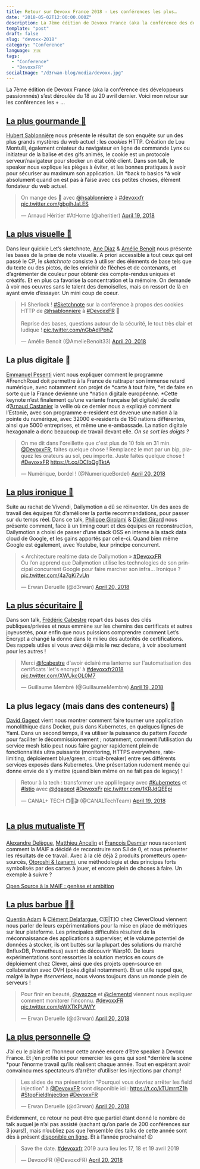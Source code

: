```yaml
---
title: Retour sur Devoxx France 2018 - Les conférences les plus…
date: "2018-05-02T12:00:00.000Z"
description: La 7ème édition de Devoxx France (aka la conférence des développeurs passionnnés) s’est déroulée du 18 au 20 avril dernier. Voici mon retour sur les conférences les + …
template: "post"
draft: false
slug: "devoxx-2018"
category: "Conference"
language: 🇫🇷
tags:
  - "Conference"
  - "DevoxxFR"
socialImage: "/d3rwan-blog/media/devoxx.jpg"
---
```


La 7ème édition de Devoxx France (aka la conférence des développeurs passionnnés) s’est déroulée du 18 au 20 avril dernier. Voici mon retour sur les conférences les + …

## [La plus gourmande 🍪](https://cfp.devoxx.fr/2018/talk/NMW-2592/%23RetourAuxSources_:_%F0%9F%8D%AA_Les_cookies_HTTP)
[Hubert Sablonnière](https://twitter.com/hsablonniere) nous présente le résultat de son enquête sur un des plus grands mystères du web actuel : les *cookies* HTTP. Création de Lou Montulli, également créateur du navigateur en ligne de commande Lynx ou initiateur de la balise <blink/> et des gifs animés, le cookie est un protocole serveur/navigateur pour stocker un état côté client. Dans son talk, le speaker nous explique les pièges à éviter, et les bonnes pratiques à avoir pour sécuriser au maximum son application. Un *back to basics *à voir absolument quand on est pas à l’aise avec ces petites choses, élément fondateur du web actuel.

<blockquote class="twitter-tweet"><p lang="fr" dir="ltr">On mange des 🍪 avec <a href="https://twitter.com/hsablonniere?ref_src=twsrc%5Etfw">@hsablonniere</a> à <a href="https://twitter.com/hashtag/devoxxfr?src=hash&amp;ref_src=twsrc%5Etfw">#devoxxfr</a> <a href="https://t.co/gbgihJaLES">pic.twitter.com/gbgihJaLES</a></p>&mdash; Arnaud Héritier #AtHome (@aheritier) <a href="https://twitter.com/aheritier/status/986916041363206145?ref_src=twsrc%5Etfw">April 19, 2018</a></blockquote> <script async src="https://platform.twitter.com/widgets.js" charset="utf-8"></script>

## [La plus visuelle 🎨](https://cfp.devoxx.fr/2018/talk/LHA-6515/Let%E2%80%99s_Sketchnote_:_prise_de_notes_visuelle)
Dans leur quickie Let’s sketchnote, [Ane Diaz](https://twitter.com/ane_naiz) & [Amélie Benoit](https://twitter.com/AmelieBenoit33) nous présente les bases de la prise de note visuelle. A priori accessible à tout ceux qui ont passé le CP, le *sketchnote* consiste à utiliser des éléments de base tels que du texte ou des pictos, de les enrichir de flèches et de contenants, et d’agrémenter de couleur pour obtenir des compte-rendus uniques et créatifs. Et en plus ca favorise la concentration et la mémoire. On demande à voir nos oeuvres sans le talent des demoiselles, mais on ressort de là en ayant envie d’essayer. Un mini coup de coeur.

<blockquote class="twitter-tweet"><p lang="fr" dir="ltr">Hi Sherlock ! <a href="https://twitter.com/hashtag/Sketchnote?src=hash&amp;ref_src=twsrc%5Etfw">#Sketchnote</a> sur la conférence à propos des cookies HTTP de <a href="https://twitter.com/hsablonniere?ref_src=twsrc%5Etfw">@hsablonniere</a> à <a href="https://twitter.com/hashtag/DevoxxFR?src=hash&amp;ref_src=twsrc%5Etfw">#DevoxxFR</a> 🍪<br><br>Reprise des bases, questions autour de la sécurité, le tout très clair et ludique ! <a href="https://t.co/nGbAdIPbhZ">pic.twitter.com/nGbAdIPbhZ</a></p>&mdash; Amélie Benoit (@AmelieBenoit33) <a href="https://twitter.com/AmelieBenoit33/status/987330857051545600?ref_src=twsrc%5Etfw">April 20, 2018</a></blockquote> <script async src="https://platform.twitter.com/widgets.js" charset="utf-8"></script>

## La plus digitale 👋
[Emmanuel Pesenti](https://twitter.com/EmmanuelPESENTI) vient nous expliquer comment le programme #FrenchRoad doit permettre à la France de rattraper son immense retard numérique, avec notamment son projet de *carte à tout faire, *et de faire en sorte que la France devienne une *nation digitale européenne. *Cette keynote n’est finalement qu’une variante française (et digitale) de celle d’[Arnaud Castanier](https://twitter.com/arnocast) la veille où ce dernier nous a expliqué comment l’Estonie, avec son programme e-resident est devenue une nation à la pointe du numérique, avec 32000 e-residents de 150 nations différentes, ainsi que 5000 entreprises, et même une e-ambassade. La nation digitale hexagonale a donc beaucoup de travail devant elle. *On se sort les doigts ?*

<blockquote class="twitter-tweet"><p lang="fr" dir="ltr">On me dit dans l&#39;oreillette que c&#39;est plus de 10 fois en 31 min. <a href="https://twitter.com/DevoxxFR?ref_src=twsrc%5Etfw">@DevoxxFR</a>, faites quelque chose ! Remplacez le mot par un bip, plaquez les orateurs au sol, peu importe. Juste faites quelque chose ! <a href="https://twitter.com/hashtag/DevoxxFR?src=hash&amp;ref_src=twsrc%5Etfw">#DevoxxFR</a> <a href="https://t.co/DCIbQgTktA">https://t.co/DCIbQgTktA</a></p>&mdash; Numérique, bordel ! (@NumeriqueBordel) <a href="https://twitter.com/NumeriqueBordel/status/987233102425665541?ref_src=twsrc%5Etfw">April 20, 2018</a></blockquote> <script async src="https://platform.twitter.com/widgets.js" charset="utf-8"></script>

## [La plus ironique 🤔](https://cfp.devoxx.fr/2018/talk/KTY-9125/Architecture_Realtime_Data_de_Dailymotion)
Suite au rachat de Vivendi, Dailymotion a dû se réinventer. Un des axes de travail des équipes fût d’améliorer la partie recommandations, pour passer sur du temps réel. Dans ce talk, [Philippe Girolami](https://twitter.com/philgiro?lang=fr) & [Didier Girard](https://twitter.com/didiergirard) nous présente comment, face à un timing court et des équipes en reconstruction, Dailymotion a choisi de passer d’une stack OSS en interne à la stack data cloud de Google, et les gains apportés par celle-ci. Quand bien même Google est également, avec Youtube, leur principe concurrent.

<blockquote class="twitter-tweet"><p lang="fr" dir="ltr">« Architecture realtime data de Dailymotion » <a href="https://twitter.com/hashtag/DevoxxFR?src=hash&amp;ref_src=twsrc%5Etfw">#DevoxxFR</a> <br>Ou l’on apprend que Dailymotion utilise les technologies de son principal concurrent Google pour faire marcher son infra... Ironique ? <a href="https://t.co/4a7qKi7vUn">pic.twitter.com/4a7qKi7vUn</a></p>&mdash; Erwan Deruelle (@d3rwan) <a href="https://twitter.com/d3rwan/status/987337236093030400?ref_src=twsrc%5Etfw">April 20, 2018</a></blockquote> <script async src="https://platform.twitter.com/widgets.js" charset="utf-8"></script>

## [La plus sécuritaire 🔐](https://cfp.devoxx.fr/2018/talk/THX-0000/Balade_au_pays_de_%C2%ABLet's_Encrypt%C2%BB)
Dans son talk, [Frédéric Cabestre](https://twitter.com/fcabestre) repart des bases des clés publiques/privées et nous emmène sur les chemins des certificats et autres joyeusetés, pour enfin que nous puissions comprendre comment Let’s Encrypt a changé la donne dans le milieu des autorités de certifications. Des rappels utiles si vous avez déjà mis le nez dedans, à voir absolument pour les autres !

<blockquote class="twitter-tweet"><p lang="fr" dir="ltr">Merci <a href="https://twitter.com/fcabestre?ref_src=twsrc%5Etfw">@fcabestre</a> d&#39;avoir éclairé ma lanterne sur l&#39;automatisation des certificats &#39;let&#39;s encrypt&#39; à <a href="https://twitter.com/hashtag/devoxxfr2018?src=hash&amp;ref_src=twsrc%5Etfw">#devoxxfr2018</a> <a href="https://t.co/XWUkcOL0M7">pic.twitter.com/XWUkcOL0M7</a></p>&mdash; Guillaume Membré (@GuillaumeMembre) <a href="https://twitter.com/GuillaumeMembre/status/986962564126052358?ref_src=twsrc%5Etfw">April 19, 2018</a></blockquote> <script async src="https://platform.twitter.com/widgets.js" charset="utf-8"></script>

## La plus legacy (mais dans des conteneurs) 🚢
[David Gageot](https://twitter.com/dgageot) vient nous montrer comment faire tourner une application monolithique dans Docker, puis dans Kubernetes, en quelques lignes de Yaml. Dans un second temps, il va utiliser la puissance du pattern *Facade* pour faciliter le décommissionnement ; notamment, comment l’utilisation du service mesh Istio peut nous faire gagner rapidement plein de fonctionnalités ultra puissante (monitoring, HTTPS everywhere, rate-limiting, déploiement blue/green, circuit-breaker) entre ses différents services exposés dans Kubernetes. Une présentation rudement menée qui donne envie de s’y mettre (quand bien même on ne fait pas de legacy) !

<blockquote class="twitter-tweet"><p lang="fr" dir="ltr">Retour à la tech : transformer une appli legacy avec <a href="https://twitter.com/hashtag/Kubernetes?src=hash&amp;ref_src=twsrc%5Etfw">#Kubernetes</a> et <a href="https://twitter.com/hashtag/Istio?src=hash&amp;ref_src=twsrc%5Etfw">#Istio</a> avec <a href="https://twitter.com/dgageot?ref_src=twsrc%5Etfw">@dgageot</a> <a href="https://twitter.com/hashtag/DevoxxFr?src=hash&amp;ref_src=twsrc%5Etfw">#DevoxxFr</a> <a href="https://t.co/1KRJdQEEpi">pic.twitter.com/1KRJdQEEpi</a></p>&mdash; CANAL+ TECH 📺📱🎬 (@CANALTechTeam) <a href="https://twitter.com/CANALTechTeam/status/986920712467251202?ref_src=twsrc%5Etfw">April 19, 2018</a></blockquote> <script async src="https://platform.twitter.com/widgets.js" charset="utf-8"></script>

## [La plus mutualiste ⛩](https://cfp.devoxx.fr/2018/talk/YTS-2643/Du_mutualisme_a_l'Open_Source)
[Alexandre Delègue](https://twitter.com/chanksleroux?lang=fr), [Matthieu Ancelin](https://twitter.com/trevorreznik?lang=fr) et [Francois Desmie](https://twitter.com/desmfr?lang=fr)r nous racontent comment la MAIF a décidé de reconstruire son S.I de 0, et nous présenter les résultats de ce travail. Avec à la clé déjà 2 produits prometteurs open-sourcés, [Otoroshi & Izanami](https://maif.github.io/), une méthodologie et des principes forts symbolisés par des cartes à jouer, et encore plein de choses à faire. Un exemple à suivre ?

[Open Source à la MAIF : genèse et ambition](https://medium.com/oss-by-maif/open-source-%C3%A0-la-maif-gen%C3%A8se-et-ambition-6e7b2bc3d93d)

## [La plus barbue 🎅🏻](https://cfp.devoxx.fr/2018/talk/WIW-5296/_Monitorer_l'inconnu,_1000_*_100_series_par_jour)
[Quentin Adam](https://twitter.com/waxzce) & [Clément Delafargue](https://twitter.com/clementd), C[E|T]O chez CleverCloud viennent nous parler de leurs expérimentations pour la mise en place de métriques sur leur plateforme. Les principales difficultés résultent de la méconnaissance des applications à superviser, et le volume potentiel de données à stocker, ils ont buttés sur la plupart des solutions du marché (InfluxDB, Prometheus) avant de découvrir Warp10. De leurs expérimentations sont ressorties la solution metrics en cours de déploiement chez Clever, ainsi que des projets open-source en collaboration avec OVH (poke.digital notamment). Et un utile rappel que, malgré la hype *#serverless*, nous vivons toujours dans un monde plein de serveurs !

<blockquote class="twitter-tweet"><p lang="fr" dir="ltr">Pour finir en beauté, <a href="https://twitter.com/waxzce?ref_src=twsrc%5Etfw">@waxzce</a> et <a href="https://twitter.com/clementd?ref_src=twsrc%5Etfw">@clementd</a> viennent nous expliquer comment monitorer l’inconnu. <a href="https://twitter.com/hashtag/devoxxFR?src=hash&amp;ref_src=twsrc%5Etfw">#devoxxFR</a> <a href="https://t.co/pWXTKPUWfY">pic.twitter.com/pWXTKPUWfY</a></p>&mdash; Erwan Deruelle (@d3rwan) <a href="https://twitter.com/d3rwan/status/987352499500744704?ref_src=twsrc%5Etfw">April 20, 2018</a></blockquote> <script async src="https://platform.twitter.com/widgets.js" charset="utf-8"></script>

## [La plus personnelle 😊](http://cfp.devoxx.fr/2018/talk/FON-7243/Pourquoi_vous_devriez_arreter_d'utiliser_les_field_injection)
J’ai eu le plaisir et l’honneur cette année encore d’être speaker à Devoxx France. Et j’en profite ici pour remercier les gens qui sont *derrière la scène *pour l’énorme travail qu’ils réalisent chaque année. Tout en espérant avoir convaincu mes spectateurs d’arrêter d’utiliser les injections par champ!

<blockquote class="twitter-tweet"><p lang="fr" dir="ltr">Les slides de ma présentation &quot;Pourquoi vous devriez arrêter les field injection&quot; à <a href="https://twitter.com/DevoxxFR?ref_src=twsrc%5Etfw">@DevoxxFR</a> sont disponible ici : <a href="https://t.co/kTUmrrtZ1h">https://t.co/kTUmrrtZ1h</a><br> <a href="https://twitter.com/hashtag/StopFieldInjection?src=hash&amp;ref_src=twsrc%5Etfw">#StopFieldInjection</a> <a href="https://twitter.com/hashtag/DevoxxFR?src=hash&amp;ref_src=twsrc%5Etfw">#DevoxxFR</a></p>&mdash; Erwan Deruelle (@d3rwan) <a href="https://twitter.com/d3rwan/status/987308718193827841?ref_src=twsrc%5Etfw">April 20, 2018</a></blockquote> <script async src="https://platform.twitter.com/widgets.js" charset="utf-8"></script>

Evidemment, ce retour ne peut être que partiel étant donné le nombre de talk auquel je n’ai pas assisté (sachant qu’on parle de 200 conférences sur 3 jours!), mais n’oubliez pas que l’ensemble des talks de cette année sont dès à présent [disponible en ligne](https://www.youtube.com/playlist?list=PLTbQvx84FrARa9pUtZYK7t_UfyGMCPOBn).
Et à l’année prochaine! 😉

<blockquote class="twitter-tweet"><p lang="fr" dir="ltr">Save the date. <a href="https://twitter.com/hashtag/devoxxfr?src=hash&amp;ref_src=twsrc%5Etfw">#devoxxfr</a> 2019 aura lieu les 17, 18 et 19 avril 2019</p>&mdash; DevoxxFR (@DevoxxFR) <a href="https://twitter.com/DevoxxFR/status/987220513952010241?ref_src=twsrc%5Etfw">April 20, 2018</a></blockquote> <script async src="https://platform.twitter.com/widgets.js" charset="utf-8"></script>

